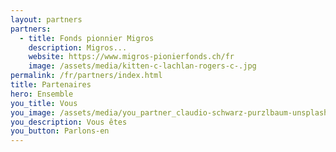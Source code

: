 ```yaml
---
layout: partners
partners:
  - title: Fonds pionnier Migros
    description: Migros...
    website: https://www.migros-pionierfonds.ch/fr
    image: /assets/media/kitten-c-lachlan-rogers-c-.jpg
permalink: /fr/partners/index.html
title: Partenaires
hero: Ensemble
you_title: Vous
you_image: /assets/media/you_partner_claudio-schwarz-purzlbaum-unsplash.jpeg
you_description: Vous êtes
you_button: Parlons-en
---
```

